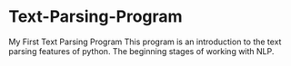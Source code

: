 # Text-Parsing-Program
My First Text Parsing Program
This program is an introduction to the text parsing features of python. The beginning stages of working with NLP.
